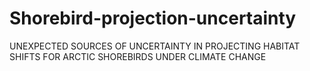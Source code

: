 # Shorebird-projection-uncertainty
UNEXPECTED SOURCES OF UNCERTAINTY IN PROJECTING HABITAT SHIFTS FOR ARCTIC SHOREBIRDS UNDER CLIMATE CHANGE
